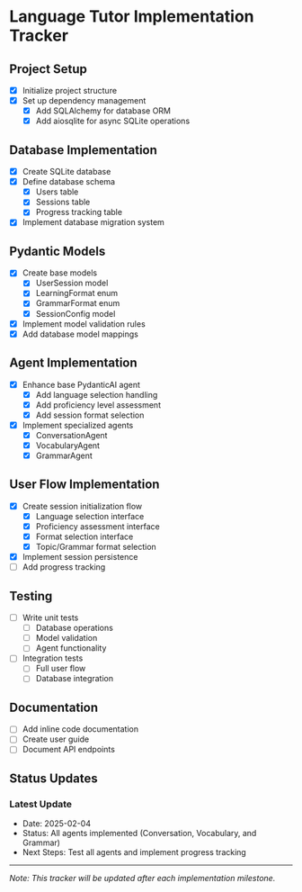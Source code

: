# Language Tutor Implementation Tracker

## Project Setup

- [x] Initialize project structure
- [x] Set up dependency management
  - [x] Add SQLAlchemy for database ORM
  - [x] Add aiosqlite for async SQLite operations

## Database Implementation

- [x] Create SQLite database
- [x] Define database schema
  - [x] Users table
  - [x] Sessions table
  - [x] Progress tracking table
- [x] Implement database migration system

## Pydantic Models

- [x] Create base models
  - [x] UserSession model
  - [x] LearningFormat enum
  - [x] GrammarFormat enum
  - [x] SessionConfig model
- [x] Implement model validation rules
- [x] Add database model mappings

## Agent Implementation

- [x] Enhance base PydanticAI agent
  - [x] Add language selection handling
  - [x] Add proficiency level assessment
  - [x] Add session format selection
- [x] Implement specialized agents
  - [x] ConversationAgent
  - [x] VocabularyAgent
  - [x] GrammarAgent

## User Flow Implementation

- [x] Create session initialization flow
  - [x] Language selection interface
  - [x] Proficiency assessment interface
  - [x] Format selection interface
  - [x] Topic/Grammar format selection
- [x] Implement session persistence
- [ ] Add progress tracking

## Testing

- [ ] Write unit tests
  - [ ] Database operations
  - [ ] Model validation
  - [ ] Agent functionality
- [ ] Integration tests
  - [ ] Full user flow
  - [ ] Database integration

## Documentation

- [ ] Add inline code documentation
- [ ] Create user guide
- [ ] Document API endpoints

## Status Updates

### Latest Update

- Date: 2025-02-04
- Status: All agents implemented (Conversation, Vocabulary, and Grammar)
- Next Steps: Test all agents and implement progress tracking

---
*Note: This tracker will be updated after each implementation milestone.*
